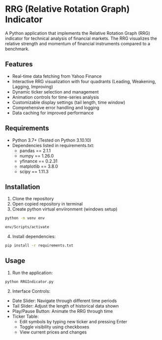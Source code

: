 # RRG (Relative Rotation Graph) Indicator

A Python application that implements the Relative Rotation Graph (RRG) indicator for technical analysis of financial markets. The RRG visualizes the relative strength and momentum of financial instruments compared to a benchmark.

## Features

- Real-time data fetching from Yahoo Finance
- Interactive RRG visualization with four quadrants (Leading, Weakening, Lagging, Improving)
- Dynamic ticker selection and management
- Animation controls for time-series analysis
- Customizable display settings (tail length, time window)
- Comprehensive error handling and logging
- Data caching for improved performance

## Requirements

- Python 3.7+ (Tested on Python 3.10.10)
- Dependencies listed in requirements.txt:
  - pandas == 2.1.1
  - numpy == 1.26.0
  - yfinance == 0.2.31
  - matplotlib == 3.8.0
  - scipy == 1.11.3

## Installation

1. Clone the repository
2. Open copied repository in terminal
3. Create python virtual enviironment (windows setup)
```bash
python -m venv env
```
```bash
env/Scripts/activate
```

4. Install dependencies:
```bash
pip install -r requirements.txt
```

## Usage

1. Run the application:
```bash
python RRGIndicator.py
```

2. Interface Controls:
- Date Slider: Navigate through different time periods
- Tail Slider: Adjust the length of historical data shown
- Play/Pause Button: Animate the RRG through time
- Ticker Table: 
  - Edit symbols by typing new ticker and pressing Enter
  - Toggle visibility using checkboxes
  - View current prices and changes

